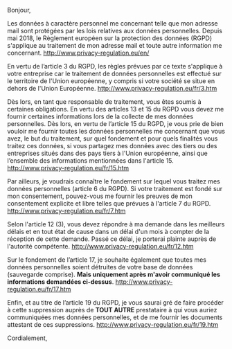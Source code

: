 Bonjour,

Les données à caractère personnel me concernant telle que mon adresse mail sont protégées par les lois relatives aux données personnelles. Depuis mai 2018, le Règlement européen sur la protection des données (RGPD) s'applique au traitement de mon adresse mail et toute autre information me concernant. 
http://www.privacy-regulation.eu/en/

En vertu de l’article 3 du RGPD, les règles prévues par ce texte s'applique à votre entreprise car le traitement de données personnelles est effectué sur le territoire de l'Union européenne, y compris si votre société se situe en dehors de l'Union Européenne.
	http://www.privacy-regulation.eu/fr/3.htm

Dès lors, en tant que responsable de traitement, vous êtes soumis à certaines obligations. 
En vertu des articles 13 et 15 du RGPD vous devez me fournir certaines informations lors de la collecte de mes données personnelles. Dès lors, en vertu de l’article 15 du RGPD, je vous prie de bien vouloir me fournir toutes les données personnelles me concernant que vous avez, le but du traitement, sur quel fondement et pour quels finalités vous traitez ces données, si vous partagez mes données avec des tiers ou des entreprises situés dans des pays tiers à l'Union européenne, ainsi que l’ensemble des informations mentionnées dans l'article 15.
	http://www.privacy-regulation.eu/fr/15.htm

Par ailleurs, je voudrais connaître le fondement sur lequel vous traitez mes données personnelles (article 6 du RGPD). Si votre traitement est fondé sur mon consentement, pouvez-vous me fournir les preuves de mon consentement explicite et libre telles que prévues à l'article 7 du RGPD.
	http://www.privacy-regulation.eu/fr/7.htm

Selon l'article 12 (3), vous devez répondre à ma demande dans les meilleurs délais et en tout état de cause dans un 
délai d'un mois à compter de la réception de cette demande. Passé ce délai, je porterai plainte auprès de l'autorité compétente.
	http://www.privacy-regulation.eu/fr/12.htm

Sur le fondement de l’article 17, je souhaite également que toutes mes données personnelles soient détruites de votre base de données (sauvegarde comprise). **Mais uniquement après m'avoir communiqué les informations demandées ci-dessus**.
	http://www.privacy-regulation.eu/fr/17.htm

Enfin, et au titre de l’article 19 du RGPD, je vous saurai gré de faire procéder à cette suppression auprès de **TOUT AUTRE** prestataire à qui vous auriez communiquées mes données personnelles, et de me fournir les documents attestant de ces suppressions.
	http://www.privacy-regulation.eu/fr/19.htm

Cordialement,
